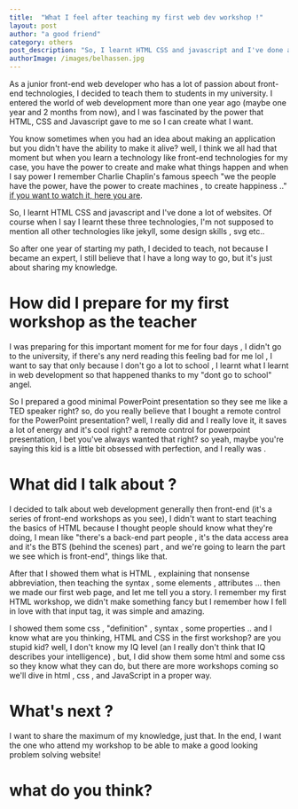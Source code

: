 ```yaml
---
title:  "What I feel after teaching my first web dev workshop !"
layout: post
author: "a good friend"
category: others
post_description: "So, I learnt HTML CSS and javascript and I've done a lot of websites. Of course when I say I learnt these three technologies, I'm not supposed to mention all other technologies like jekyll, some design skills , svg etc.."
authorImage: /images/belhassen.jpg
---
```

As a junior front-end web developer who has a lot of passion about front-end technologies, I decided to teach them to students in my university. I entered the world of web development more than one year ago (maybe one year and 2 months from now), and I was fascinated by the power that HTML, CSS and Javascript gave to me so I can create what I want.

You know sometimes when you had an idea about making an application but you didn't have the ability to make it alive? well, I think we all had that moment  but when you learn a technology like front-end technologies for my case, you have the power to create and make what things happen and when I say power I remember Charlie Chaplin's famous speech "we the people have the power, have the power to create machines , to create happiness .." [if you want to watch it, here you are](https://www.youtube.com/watch?v=w8HdOHrc3OQ&feature=share).

So, I learnt HTML CSS and javascript and I've done a lot of websites. Of course when I say I learnt these three technologies, I'm not supposed to mention all other technologies like jekyll, some design skills , svg etc..

So after one year of starting my path, I decided to teach, not because I became an expert, I still believe that I have a long way to go, but it's just about sharing my knowledge.

# How did I prepare for my first workshop as the teacher

I was preparing for this important moment for me for four days , I didn't go to the university, if there's any nerd reading this feeling bad for me lol , I want to say that only because I don't go a lot to school , I learnt what I learnt in web development so that happened thanks to my "dont go to school" angel.

So I prepared a good minimal PowerPoint presentation so they see me like a TED speaker right? so, do you really believe that I bought a remote control for the PowerPoint presentation? well, I really did and I really love it, it saves a lot of energy and it's cool right? a remote control for powerpoint presentation, I bet you've always wanted that right? so yeah, maybe you're saying this kid is a little bit obsessed with perfection, and I really was .

# What did I talk about ? 

I decided to talk about web development generally then front-end (it's a series of front-end workshops as you see), I didn't want to start teaching the basics of HTML because I thought people should know what they're doing, I mean like "there's a back-end part people , it's the data access area and it's the BTS (behind the scenes) part , and we're going to learn the part we see which is front-end", things like that. 

After that I showed them what is HTML , explaining that nonsense abbreviation, then teaching the syntax , some elements , attributes ... then we made our first web page, and let me tell you a story. I remember my first HTML workshop, we didn't make something fancy but I remember how I fell in love with that input tag, it was simple and amazing.

I showed them some css , "definition" , syntax , some properties .. and I know what are you thinking, HTML and CSS in the first workshop? are you stupid kid? well, I don't know my IQ level (an I really don't think that IQ describes your intelligence) , but, I did show them some html and some css so they know what they can do, but there are more workshops coming so we'll dive in  html , css , and JavaScript in a proper way.

# What's next ?

I want to share the maximum of my knowledge, just that. In the end, I want the one who attend my workshop to be able to make a good looking problem solving website!

# what do you think?
